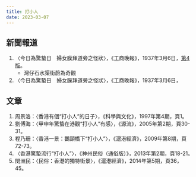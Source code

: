 ```yaml
---
title: 打小人
date: 2023-03-07
---
```

<adsense></adsense>

## 新聞報道
1. 〈今日為驚蟄日　婦女膜拜道旁之怪狀〉，《工商晚報》，1937年3月6日，[第4版](https://mmis.hkpl.gov.hk/coverpage/-/coverpage/view?_coverpage_WAR_mmisportalportlet_hsf=%E9%A9%9A%E8%9F%84&_coverpage_WAR_mmisportalportlet_actual_q=%28%20verbatim_dc.collection%3A%28%22Old%5C%20HK%5C%20Newspapers%22%29%20%29%20AND+%28%20%28%20allTermsMandatory%3A%28true%29%20OR+all_dc.title%3A%28%E9%A9%9A%E8%9F%84%29%20OR+all_dc.creator%3A%28%E9%A9%9A%E8%9F%84%29%20OR+all_dc.contributor%3A%28%E9%A9%9A%E8%9F%84%29%20OR+all_dc.subject%3A%28%E9%A9%9A%E8%9F%84%29%20OR+fulltext%3A%28%E9%A9%9A%E8%9F%84%29%20OR+all_dc.description%3A%28%E9%A9%9A%E8%9F%84%29%20%29%20%29&_coverpage_WAR_mmisportalportlet_sort_field=score&p_r_p_-1078056564_c=QF757YsWv5%2FH7zGe%2FKF%2BFHRHMk4KcZfz&_coverpage_WAR_mmisportalportlet_o=0&_coverpage_WAR_mmisportalportlet_sort_order=desc)。
   - 灣仔石水渠街蔚為奇觀
2. 〈今日為驚蟄日　婦女膜拜道旁之怪狀〉，《工商晚報》，1937年3月6日，

## 文章
1. 周景洛：〈香港有個“打小人”的日子〉，《科學與文化》，1997年第4期，頁1。
2. 劉傅海：〈甲申年驚蟄在港觀“打小人”有感〉，《源流》，2005年第2期，頁30-31。
3. 程乃珊：〈香港一景：鵝頸橋下“打小人”〉，《滬港經濟》，2009年第8期，頁72-73。
4. 〈香港驚蟄流行“打小人”〉，《神州民俗（通俗版）》，2013年第2期，頁18-21。
5. 閔洲民：〈民俗：香港的獨特街景〉，《滬港經濟》，2014年第5期，頁36，45。